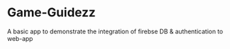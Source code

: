 # Game-Guidezz
A basic app to demonstrate the integration of firebse DB &amp; authentication to web-app
